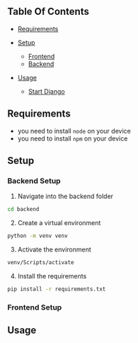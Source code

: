 ## Table Of Contents
- [Requirements](#requirements)
- [Setup](#setup)
    - [Frontend](#frontend-setup)
    - [Backend](#backend-setup)

- [Usage](#usage)
    - [Start Django]()

## Requirements
- you need to install ```node``` on your device
- you need to install ```npm``` on your device

## Setup
### Backend Setup
1. Navigate into the backend folder
```bash
cd backend
```
2. Create a virtual environment
```bash
python -m venv venv
```
3. Activate the environment
```bash
venv/Scripts/activate
```

4. Install the requirements
```bash
pip install -r requirements.txt
```


### Frontend Setup


## Usage

